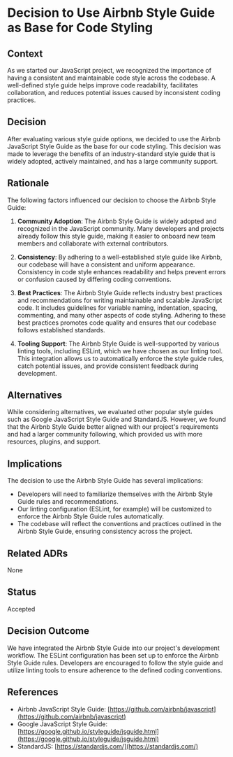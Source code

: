 # Decision to Use Airbnb Style Guide as Base for Code Styling

## Context

As we started our JavaScript project, we recognized the importance of having a consistent and maintainable code style across the codebase. A well-defined style guide helps improve code readability, facilitates collaboration, and reduces potential issues caused by inconsistent coding practices.

## Decision

After evaluating various style guide options, we decided to use the Airbnb JavaScript Style Guide as the base for our code styling. This decision was made to leverage the benefits of an industry-standard style guide that is widely adopted, actively maintained, and has a large community support.

## Rationale

The following factors influenced our decision to choose the Airbnb Style Guide:

1. **Community Adoption**: The Airbnb Style Guide is widely adopted and recognized in the JavaScript community. Many developers and projects already follow this style guide, making it easier to onboard new team members and collaborate with external contributors.

2. **Consistency**: By adhering to a well-established style guide like Airbnb, our codebase will have a consistent and uniform appearance. Consistency in code style enhances readability and helps prevent errors or confusion caused by differing coding conventions.

3. **Best Practices**: The Airbnb Style Guide reflects industry best practices and recommendations for writing maintainable and scalable JavaScript code. It includes guidelines for variable naming, indentation, spacing, commenting, and many other aspects of code styling. Adhering to these best practices promotes code quality and ensures that our codebase follows established standards.

4. **Tooling Support**: The Airbnb Style Guide is well-supported by various linting tools, including ESLint, which we have chosen as our linting tool. This integration allows us to automatically enforce the style guide rules, catch potential issues, and provide consistent feedback during development.

## Alternatives

While considering alternatives, we evaluated other popular style guides such as Google JavaScript Style Guide and StandardJS. However, we found that the Airbnb Style Guide better aligned with our project's requirements and had a larger community following, which provided us with more resources, plugins, and support.

## Implications

The decision to use the Airbnb Style Guide has several implications:

- Developers will need to familiarize themselves with the Airbnb Style Guide rules and recommendations.
- Our linting configuration (ESLint, for example) will be customized to enforce the Airbnb Style Guide rules automatically.
- The codebase will reflect the conventions and practices outlined in the Airbnb Style Guide, ensuring consistency across the project.

## Related ADRs

None

## Status

Accepted

## Decision Outcome

We have integrated the Airbnb Style Guide into our project's development workflow. The ESLint configuration has been set up to enforce the Airbnb Style Guide rules. Developers are encouraged to follow the style guide and utilize linting tools to ensure adherence to the defined coding conventions.

## References

- Airbnb JavaScript Style Guide: [https://github.com/airbnb/javascript](https://github.com/airbnb/javascript)
- Google JavaScript Style Guide: [https://google.github.io/styleguide/jsguide.html](https://google.github.io/styleguide/jsguide.html)
- StandardJS: [https://standardjs.com/](https://standardjs.com/)
